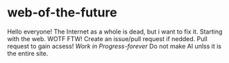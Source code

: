 # web-of-the-future
Hello everyone! The Internet as a whole is dead, but i want to fix it. Starting with the web. WOTF FTW!
Create an issue/pull request if nedded. Pull request to gain acsess!
*Work in Progress-forever*
Do not make AI unlss it is the entire site.

